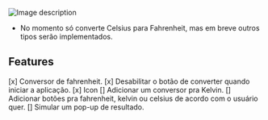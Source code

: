 ![Image description](https://i.imgur.com/m6x2NO9.png)

- No momento só converte Celsius para Fahrenheit, mas em breve outros tipos serão implementados.

## Features

[x] Conversor de fahrenheit.
[x] Desabilitar o botão de converter quando iniciar a aplicação.
[x] Icon
[] Adicionar um conversor pra Kelvin.
[] Adicionar botões pra fahrenheit, kelvin ou celsius de acordo com o usuário quer.
[] Simular um pop-up de resultado.
